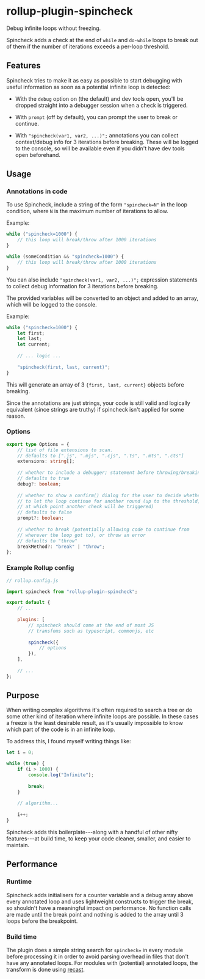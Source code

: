 # rollup-plugin-spincheck

Debug infinite loops without freezing.

Spincheck adds a check at the end of `while` and `do-while` loops to break out of them if the number of iterations exceeds a per-loop threshold.

## Features

Spincheck tries to make it as easy as possible to start debugging with useful information as soon as a potential infinite loop is detected:

- With the `debug` option on (the default) and dev tools open, you'll be dropped straight into a debugger session when a check is triggered.

- With `prompt` (off by default), you can prompt the user to break or continue.

- With `"spincheck(var1, var2, ...)";` annotations you can collect context/debug info for 3 iterations before breaking. These will be logged to the console, so will be available even if you didn't have dev tools open beforehand.

## Usage

### Annotations in code

To use Spincheck, include a string of the form `"spincheck=N"` in the loop condition, where `N` is the maximum number of iterations to allow.

Example:

```typescript
while ("spincheck=1000") {
	// this loop will break/throw after 1000 iterations
}

while (someCondition && "spincheck=1000") {
	// this loop will break/throw after 1000 iterations
}
```

You can also include `"spincheck(var1, var2, ...)";` expression statements to collect debug information for 3 iterations before breaking.

The provided variables will be converted to an object and added to an array, which will be logged to the console.

Example:

```typescript
while ("spincheck=1000") {
	let first;
	let last;
	let current;
	
	// ... logic ...
	
	"spincheck(first, last, current)";
}
```

This will generate an array of 3 `{first, last, current}` objects before breaking.

Since the annotations are just strings, your code is still valid and logically equivalent (since strings are truthy) if spincheck isn't applied for some reason.

### Options

```typescript
export type Options = {
	// list of file extensions to scan.
	// defaults to [".js", ".mjs", ".cjs", ".ts", ".mts", ".cts"]
	extensions: string[];
	
	// whether to include a debugger; statement before throwing/breaking out of the loop
	// defaults to true
	debug?: boolean;
	
	// whether to show a confirm() dialog for the user to decide whether
	// to let the loop continue for another round (up to the threshold,
	// at which point another check will be triggered)
	// defaults to false
	prompt?: boolean;
	
	// whether to break (potentially allowing code to continue from
	// wherever the loop got to), or throw an error
	// defaults to "throw"
	breakMethod?: "break" | "throw";
};
```

### Example Rollup config

```javascript
// rollup.config.js

import spincheck from "rollup-plugin-spincheck";

export default {
	// ...
	
	plugins: [
		// spincheck should come at the end of most JS
		// transfoms such as typescript, commonjs, etc
		
		spincheck({
			// options
		}),
	],
	
	// ...
};
```

## Purpose

When writing complex algorithms it's often required to search a tree or do some other kind of iteration where infinite loops are possible. In these cases a freeze is the least desirable result, as it's usually impossible to know which part of the code is in an infinite loop.

To address this, I found myself writing things like:

```javascript
let i = 0;

while (true) {
	if (i > 1000) {
		console.log("Infinite");
		
		break;
	}
	
	// algorithm...
	
	i++;
}
```

Spincheck adds this boilerplate---along with a handful of other nifty features---at build time, to keep your code cleaner, smaller, and easier to maintain.

## Performance

### Runtime

Spincheck adds initialisers for a counter variable and a debug array above every annotated loop and uses lightweight constructs to trigger the break, so shouldn't have a meaningful impact on performance. No function calls are made until the break point and nothing is added to the array until 3 loops before the breakpoint.

### Build time

The plugin does a simple string search for `spincheck=` in every module before processing it in order to avoid parsing overhead in files that don't have any annotated loops. For modules with (potential) annotated loops, the transform is done using [recast](https://github.com/benjamn/recast).
